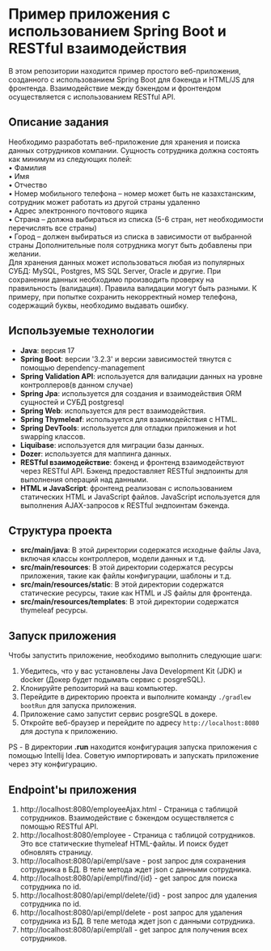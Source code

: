 # Пример приложения с использованием Spring Boot и RESTful взаимодействия

В этом репозитории находится пример простого веб-приложения, созданного с использованием Spring Boot для бэкенда и HTML/JS для фронтенда. Взаимодействие между бэкендом и фронтендом осуществляется с использованием RESTful API.

## Описание задания

Необходимо разработать веб-приложение для хранения и поиска данных сотрудников компании.   Сущность   сотрудника   должна   состоять   как минимум из следующих полей:   
• Фамилия  
• Имя  
• Отчество  
• Номер мобильного телефона – номер может быть не казахстанским, сотрудник может работать из другой страны удаленно  
• Адрес электронного почтового ящика  
• Страна –  должна   выбираться   из   списка (5-6   стран, нет необходимости перечислять все страны)  
• Город – должен выбираться   из   списка   в зависимости   от    выбранной   страны Дополнительные поля сотрудника   могут быть    добавлены при желании.   
Для хранения данных может использоваться любая из популярных СУБД: MySQL, Postgres, MS SQL Server, Oracle и другие.
При сохранении данных необходимо производить проверку на правильность (валидация). Правила валидации могут быть разными.  К примеру, при попытке сохранить некорректный номер телефона, содержащий буквы, необходимо выдавать ошибку.

## Используемые технологии

- **Java**: версия 17
- **Spring Boot**: версии '3.2.3' и версии зависимостей тянутся с помощью dependency-management
- **Spring Validation API**: используется для валидации данных на уровне контроллеров(в данном случае)
- **Spring Jpa**: используется для создания и взаимодействия ORM сущностей и СУБД postgresql
- **Spring Web**: используется для рест взаимодействия.
- **Spring Thymeleaf**: используется для взаимодействия с HTML.
- **Spring DevTools**: используется для отладки приложения и hot swapping классов.
- **Liquibase**: используется для миграции базы данных.
- **Dozer**: используется для маппинга данных.
- **RESTful взаимодействие**: бэкенд и фронтенд взаимодействуют через RESTful API. Бэкенд предоставляет RESTful эндпоинты для выполнения операций над данными.
- **HTML и JavaScript**: фронтенд реализован с использованием статических HTML и JavaScript файлов. JavaScript используется для выполнения AJAX-запросов к RESTful эндпоинтам бэкенда.

## Структура проекта

- **src/main/java**: В этой директории содержатся исходные файлы Java, включая классы контроллеров, модели данных и т.д.
- **src/main/resources**: В этой директории содержатся ресурсы приложения, такие как файлы конфигурации, шаблоны и т.д.
- **src/main/resources/static**: В этой директории содержатся статические ресурсы, такие как HTML и JS файлы для фронтенда.
- **src/main/resources/templates**: В этой директории содержатся thymeleaf ресурсы.

## Запуск приложения

Чтобы запустить приложение, необходимо выполнить следующие шаги:

1. Убедитесь, что у вас установлены Java Development Kit (JDK) и docker (Докер будет подымать сервис с posgreSQL).
2. Клонируйте репозиторий на ваш компьютер.
3. Перейдите в директорию проекта и выполните команду `./gradlew bootRun` для запуска приложения.
4. Приложение само запустит сервис posgreSQL в докере.
5. Откройте веб-браузер и перейдите по адресу `http://localhost:8080` для доступа к приложению.

PS - В директории **.run** находится конфигурация запуска приложения с помощью Intellij Idea. Советую импортировать и запускать приложение через эту конфигурацию.

## Endpoint'ы приложения

1. http://localhost:8080/employeeAjax.html - Страница с таблицой сотрудников. Взаимодействие с бэкендом осуществляется с помощью RESTful API.
2. http://localhost:8080/employee - Страница с таблицой сотрудников. Это все статические thymeleaf HTML-файлы. И поиск будет обновлять страницу.
3. http://localhost:8080/api/empl/save - post запрос для сохранения сотрудника в БД. В теле метода ждет json с данными сотрудника.
4. http://localhost:8080/api/empl/find/{id} - get запрос для поиска сотрудника по id.
5. http://localhost:8080/api/empl/delete/{id} - post запрос для удаления сотрудника по id.
6. http://localhost:8080/api/empl/delete - post запрос для удаления сотрудника из БД. В теле метода ждет json с данными сотрудника.
7. http://localhost:8080/api/empl/all - get запрос для получения всех сотрудников.
